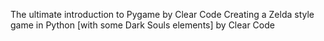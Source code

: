 The ultimate introduction to Pygame by Clear Code
Creating a Zelda style game in Python [with some Dark Souls elements] by Clear Code
